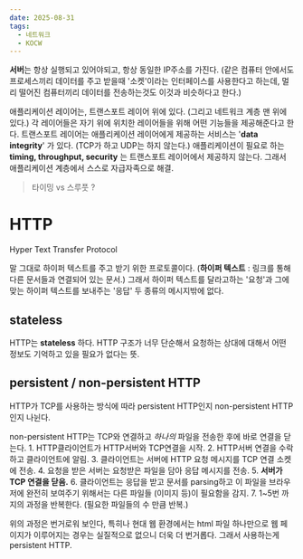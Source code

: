 ```yaml
---
date: 2025-08-31
tags:
  - 네트워크
  - KOCW
---
```

**서버**는 항상 실행되고 있어야되고, 항상 동일한 IP주소를 가진다.
(같은 컴퓨터 안에서도 프로세스끼리 데이터를 주고 받을때 '소켓'이라는 인터페이스를 사용한다고 하는데, 멀리 떨어진 컴퓨터끼리 데이터를 전송하는것도 이것과 비슷하다고 한다.)

애플리케이션 레이어는, 트랜스포트 레이어 위에 있다. (그리고 네트워크 계층 맨 위에 있다.)
각 레이어들은 자기 위에 위치한 레이어들을 위해 어떤 기능들을 제공해준다고 한다.
트랜스포트 레이어는 애플리케이션 레이어에게 제공하는 서비스는 '**data integrity**' 가 있다. (TCP가 하고 UDP는 하지 않는다.)
애플리케이션이 필요로 하는 **timing, throughput, security** 는 트랜스포트 레이어에서 제공하지 않는다. 그래서 애플리케이션 계층에서 스스로 자급자족으로 해결.
> 타이밍 vs 스루풋 ?

# HTTP
Hyper Text Transfer Protocol

말 그대로 하이퍼 텍스트를 주고 받기 위한 프로토콜이다. (**하이퍼 텍스트** : 링크를 통해 다른 문서들과 연결되어 있는 문서.)
그래서 하이퍼 텍스트를 달라고하는 '요청'과 그에 맞는 하이퍼 텍스트를 보내주는 '응답' 두 종류의 메시지밖에 없다.

## stateless
HTTP는 **stateless** 하다. HTTP 구조가 너무 단순해서 요청하는 상대에 대해서 어떤 정보도 기억하고 있을 필요가 없다는 뜻.

## persistent / non-persistent HTTP
HTTP가 TCP를 사용하는 방식에 따라 persistent HTTP인지 non-persistent HTTP인지 나뉜다.

non-persistent HTTP는 TCP와 연결하고 *하나의* 파일을 전송한 후에 바로 연결을 닫는다. 
	1. HTTP클라이언트가 HTTP서버와 TCP연결을 시작.
	2. HTTP서버 연결을 수락하고 클라이언트에 알림.
	3. 클라이언트는 서버에 HTTP 요청 메시지를 TCP 연결 소켓에 전송.
	4. 요청을 받은 서버는 요청받은 파일을 담아 응답 메시지를 전송.
	5. **서버가 TCP 연결을 닫음.**
	6. 클라이언트는 응답을 받고 문서를 parsing하고 이 파일을 브라우저에 완전히 보여주기 위해서는 다른 파일들 (이미지 등)이 필요함을 감지.
	7. 1~5번 까지의 과정을 반복한다. (필요한 파일들의 수 만큼 반복.)

위의 과정은 번거로워 보인다, 특히나 현대 웹 환경에서는 html 파일 하나만으로 웹 페이지가 이루어지는 경우는 실질적으로 없으니 더욱 더 번거롭다. 그래서 사용하는게 persistent HTTP.



